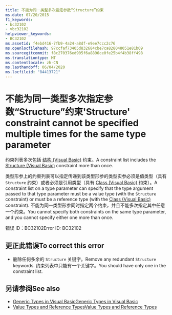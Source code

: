 ```yaml
---
title: 不能为同一类型多次指定参数“Structure”约束
ms.date: 07/20/2015
f1_keywords:
- bc32102
- vbc32102
helpviewer_keywords:
- BC32102
ms.assetid: f4ebd416-7fb9-4a24-a8df-e9ee7ccc2c76
ms.openlocfilehash: 97ccfaf73405d832684cbe7ca828048051e81b09
ms.sourcegitcommit: f8c270376ed905f6a8896ce0fe25b4f4b38ff498
ms.translationtype: MT
ms.contentlocale: zh-CN
ms.lasthandoff: 06/04/2020
ms.locfileid: "84413721"
---
```

# <a name="structure-constraint-cannot-be-specified-multiple-times-for-the-same-type-parameter"></a><span data-ttu-id="6eb55-102">不能为同一类型多次指定参数“Structure”约束</span><span class="sxs-lookup"><span data-stu-id="6eb55-102">'Structure' constraint cannot be specified multiple times for the same type parameter</span></span>
<span data-ttu-id="6eb55-103">约束列表多次包括 [结构 (Visual Basic)](../language-reference/statements/structure-statement.md) 约束。</span><span class="sxs-lookup"><span data-stu-id="6eb55-103">A constraint list includes the [Structure (Visual Basic)](../language-reference/statements/structure-statement.md) constraint more than once.</span></span>  
  
 <span data-ttu-id="6eb55-104">类型形参上的约束列表可以指定传递到该类型形参的类型实参必须是值类型（具有 `Structure` 约束）或者必须是引用类型（具有 [Class (Visual Basic)](../language-reference/statements/class-statement.md) 约束）。</span><span class="sxs-lookup"><span data-stu-id="6eb55-104">A constraint list on a type parameter can specify that the type argument passed to that type parameter must be a value type (with the `Structure` constraint) or must be a reference type (with the [Class (Visual Basic)](../language-reference/statements/class-statement.md) constraint).</span></span> <span data-ttu-id="6eb55-105">不能为同一类型形参同时指定两个约束，并且不能多次指定其中任意一个约束。</span><span class="sxs-lookup"><span data-stu-id="6eb55-105">You cannot specify both constraints on the same type parameter, and you cannot specify either one more than once.</span></span>  
  
 <span data-ttu-id="6eb55-106">错误 ID：BC32102</span><span class="sxs-lookup"><span data-stu-id="6eb55-106">Error ID: BC32102</span></span>  
  
## <a name="to-correct-this-error"></a><span data-ttu-id="6eb55-107">更正此错误</span><span class="sxs-lookup"><span data-stu-id="6eb55-107">To correct this error</span></span>  
  
- <span data-ttu-id="6eb55-108">删除任何多余的 `Structure` 关键字。</span><span class="sxs-lookup"><span data-stu-id="6eb55-108">Remove any redundant `Structure` keywords.</span></span> <span data-ttu-id="6eb55-109">约束列表中只能有一个关键字。</span><span class="sxs-lookup"><span data-stu-id="6eb55-109">You should have only one in the constraint list.</span></span>  
  
## <a name="see-also"></a><span data-ttu-id="6eb55-110">另请参阅</span><span class="sxs-lookup"><span data-stu-id="6eb55-110">See also</span></span>

- [<span data-ttu-id="6eb55-111">Generic Types in Visual Basic</span><span class="sxs-lookup"><span data-stu-id="6eb55-111">Generic Types in Visual Basic</span></span>](../programming-guide/language-features/data-types/generic-types.md)
- [<span data-ttu-id="6eb55-112">Value Types and Reference Types</span><span class="sxs-lookup"><span data-stu-id="6eb55-112">Value Types and Reference Types</span></span>](../programming-guide/language-features/data-types/value-types-and-reference-types.md)
